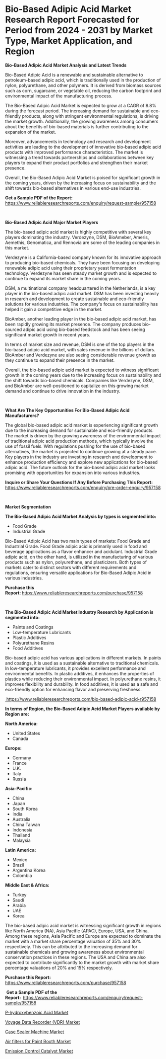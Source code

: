 <p><h1>Bio-Based Adipic Acid Market Research Report Forecasted for Period from 2024 -  2031 by Market Type, Market Application, and Region</h1></p><p><strong>Bio-Based Adipic Acid Market Analysis and Latest Trends</strong></p>
<p><p>Bio-Based Adipic Acid is a renewable and sustainable alternative to petroleum-based adipic acid, which is traditionally used in the production of nylon, polyurethane, and other polymers. It is derived from biomass sources such as corn, sugarcane, or vegetable oil, reducing the carbon footprint and environmental impact of the manufacturing process.</p><p>The Bio-Based Adipic Acid Market is expected to grow at a CAGR of 8.8% during the forecast period. The increasing demand for sustainable and eco-friendly products, along with stringent environmental regulations, is driving the market growth. Additionally, the growing awareness among consumers about the benefits of bio-based materials is further contributing to the expansion of the market.</p><p>Moreover, advancements in technology and research and development activities are leading to the development of innovative bio-based adipic acid products with improved performance characteristics. The market is witnessing a trend towards partnerships and collaborations between key players to expand their product portfolios and strengthen their market presence.</p><p>Overall, the Bio-Based Adipic Acid Market is poised for significant growth in the coming years, driven by the increasing focus on sustainability and the shift towards bio-based alternatives in various end-use industries.</p></p>
<p><strong>Get a Sample PDF of the Report:&nbsp;</strong> <a href="https://www.reliableresearchreports.com/enquiry/request-sample/957158">https://www.reliableresearchreports.com/enquiry/request-sample/957158</a></p>
<p>&nbsp;</p>
<p><strong>Bio-Based Adipic Acid Major Market Players</strong></p>
<p><p>The bio-based adipic acid market is highly competitive with several key players dominating the industry. Verdezyne, DSM, BioAmeber, Ameris, Aemethis, Genomatica, and Rennovia are some of the leading companies in this market.</p><p>Verdezyne is a California-based company known for its innovative approach to producing bio-based chemicals. They have been focusing on developing renewable adipic acid using their proprietary yeast fermentation technology. Verdezyne has seen steady market growth and is expected to continue to expand its market share in the coming years.</p><p>DSM, a multinational company headquartered in the Netherlands, is a key player in the bio-based adipic acid market. DSM has been investing heavily in research and development to create sustainable and eco-friendly solutions for various industries. The company's focus on sustainability has helped it gain a competitive edge in the market.</p><p>BioAmber, another leading player in the bio-based adipic acid market, has been rapidly growing its market presence. The company produces bio-sourced adipic acid using bio-based feedstock and has been seeing significant market growth in recent years.</p><p>In terms of market size and revenue, DSM is one of the top players in the bio-based adipic acid market, with sales revenue in the billions of dollars. BioAmber and Verdezyne are also seeing considerable revenue growth as they continue to expand their presence in the market.</p><p>Overall, the bio-based adipic acid market is expected to witness significant growth in the coming years due to the increasing focus on sustainability and the shift towards bio-based chemicals. Companies like Verdezyne, DSM, and BioAmber are well-positioned to capitalize on this growing market demand and continue to drive innovation in the industry.</p></p>
<p>&nbsp;</p>
<p><strong>What Are The Key Opportunities For Bio-Based Adipic Acid Manufacturers?</strong></p>
<p><p>The global bio-based adipic acid market is experiencing significant growth due to the increasing demand for sustainable and eco-friendly products. The market is driven by the growing awareness of the environmental impact of traditional adipic acid production methods, which typically involve the use of fossil fuels. With regulations pushing for the use of bio-based alternatives, the market is projected to continue growing at a steady pace. Key players in the industry are investing in research and development to enhance production efficiency and explore new applications for bio-based adipic acid. The future outlook for the bio-based adipic acid market looks promising with opportunities for expansion into various industries.</p></p>
<p><strong>Inquire or Share Your Questions If Any Before Purchasing This Report:</strong> <a href="https://www.reliableresearchreports.com/enquiry/pre-order-enquiry/957158">https://www.reliableresearchreports.com/enquiry/pre-order-enquiry/957158</a></p>
<p>&nbsp;</p>
<p><strong>Market Segmentation</strong></p>
<p><strong>The Bio-Based Adipic Acid Market Analysis by types is segmented into:</strong></p>
<p><ul><li>Food Grade</li><li>Industrial Grade</li></ul></p>
<p><p>Bio-Based Adipic Acid has two main types of markets: Food Grade and Industrial Grade. Food Grade adipic acid is primarily used in food and beverage applications as a flavor enhancer and acidulant. Industrial Grade adipic acid, on the other hand, is utilized in the manufacturing of various products such as nylon, polyurethane, and plasticizers. Both types of markets cater to distinct sectors with different requirements and regulations, ensuring versatile applications for Bio-Based Adipic Acid in various industries.</p></p>
<p><strong>Purchase this Report:&nbsp;</strong><a href="https://www.reliableresearchreports.com/purchase/957158">https://www.reliableresearchreports.com/purchase/957158</a></p>
<p>&nbsp;</p>
<p><strong>The Bio-Based Adipic Acid Market Industry Research by Application is segmented into:</strong></p>
<p><ul><li>Paints and Coatings</li><li>Low-temperature Lubricants</li><li>Plastic Additives</li><li>Polyurethane Resins</li><li>Food Additives</li></ul></p>
<p><p>Bio-based adipic acid has various applications in different markets. In paints and coatings, it is used as a sustainable alternative to traditional chemicals. In low-temperature lubricants, it provides excellent performance and environmental benefits. In plastic additives, it enhances the properties of plastics while reducing their environmental impact. In polyurethane resins, it improves flexibility and durability. In food additives, it is used as a safe and eco-friendly option for enhancing flavor and preserving freshness.</p></p>
<p><a href="https://www.reliableresearchreports.com/bio-based-adipic-acid-r957158">&nbsp;https://www.reliableresearchreports.com/bio-based-adipic-acid-r957158</a></p>
<p><strong>In terms of Region, the Bio-Based Adipic Acid Market Players available by Region are:</strong></p>
<p>
    <p> <strong> North America: </strong>
        <ul>
            <li>United States</li>
            <li>Canada</li>
        </ul>
        </p> 
    <p> <strong> Europe: </strong>
        <ul>
            <li>Germany</li>
            <li>France</li>
            <li>U.K.</li>
            <li>Italy</li>
            <li>Russia</li>
        </ul>
        </p> 
    <p> <strong> Asia-Pacific: </strong>
        <ul>
            <li>China</li>
            <li>Japan</li>
            <li>South Korea</li>
            <li>India</li>
            <li>Australia</li>
            <li>China Taiwan</li>
            <li>Indonesia</li>
            <li>Thailand</li>
            <li>Malaysia</li>
        </ul>
        </p> 
    <p> <strong> Latin America: </strong>
        <ul>
            <li>Mexico</li>
            <li>Brazil</li>
            <li>Argentina Korea</li>
            <li>Colombia</li>
        </ul>
        </p> 
    <p> <strong> Middle East & Africa: </strong>
        <ul>
            <li>Turkey</li>
            <li>Saudi</li>
            <li>Arabia</li>
            <li>UAE</li>
            <li>Korea</li>
        </ul>
    </p>
    </p>
<p><p>The bio-based adipic acid market is witnessing significant growth in regions like North America (NA), Asia Pacific (APAC), Europe, USA, and China. Among these regions, Asia Pacific and Europe are expected to dominate the market with a market share percentage valuation of 35% and 30% respectively. This can be attributed to the increasing demand for sustainable chemicals and growing awareness about environmental conservation practices in these regions. The USA and China are also expected to contribute significantly to the market growth with market share percentage valuations of 20% and 15% respectively.</p></p>
<p><strong>Purchase this Report: </strong><a href="https://www.reliableresearchreports.com/purchase/957158">https://www.reliableresearchreports.com/purchase/957158</a></p>
<p>&nbsp;<strong>Get a Sample PDF of the Report:&nbsp;&nbsp;</strong><a href="https://www.reliableresearchreports.com/enquiry/request-sample/957158">https://www.reliableresearchreports.com/enquiry/request-sample/957158</a></p>
<p><strong></strong></p>
<p><p><a href="https://issuu.com/reportprime-2/docs/p-hydroxybenzoic-acid-market-size-2_cc8f432e74cf52">P-hydroxybenzoic Acid Market</a></p><p><a href="https://github.com/lylyparadise/Market-Research-Report-List-5/blob/main/voyage-data-recorder-vdr-market.md">Voyage Data Recorder (VDR) Market</a></p><p><a href="https://medium.com/@rosslarkin1962/case-sealer-machine-market-a-global-and-regional-analysis-focus-on-end-user-product-and-region-b1ebdfced1db">Case Sealer Machine Market</a></p><p><a href="https://issuu.com/reportprime-2/docs/air-filters-for-paint-booth-market-_9b652543583c7b">Air filters for Paint Booth Market</a></p><p><a href="https://github.com/GroverBarry/Market-Research-Report-List-7/blob/main/emission-control-catalyst-market.md">Emission Control Catalyst Market</a></p></p>